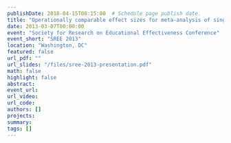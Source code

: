 ```yaml
---
publishDate: 2018-04-15T08:15:00  # Schedule page publish date.
title: "Operationally comparable effect sizes for meta-analysis of single-case research"
date: 2013-03-07T00:00:00
event: "Society for Research on Educational Effectiveness Conference"
event_short: "SREE 2013"
location: "Washington, DC"
featured: false
url_pdf: ""
url_slides: "/files/sree-2013-presentation.pdf"
math: false
highlight: false
abstract: 
event_url: 
url_video: 
url_code: 
authors: []
projects: 
summary: 
tags: []
---
```

